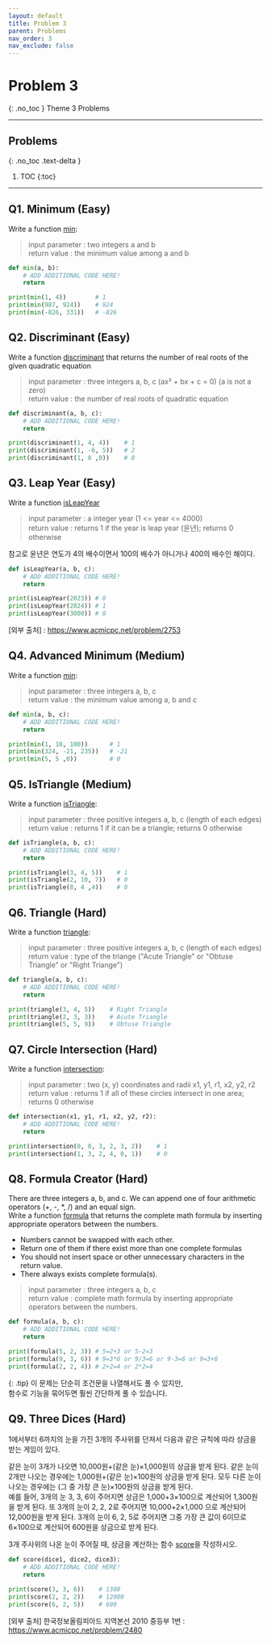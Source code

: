 ```yaml
---
layout: default
title: Problem 3
parent: Problems
nav_order: 3
nav_exclude: false
---
```


# Problem 3
{: .no_toc }
Theme 3 Problems

- - -           
## Problems
{: .no_toc .text-delta }
1. TOC
{:toc}
- - -         

## Q1. Minimum (Easy)
Write a function <U>min</U>:          
> input parameter : two integers a and b          
> return value : the minimum value among a and b        

```python
def min(a, b):
    # ADD ADDITIONAL CODE HERE!
    return

print(min(1, 4))        # 1
print(min(987, 924))    # 924
print(min(-826, 331))   # -826
```     

## Q2. Discriminant (Easy)
Write a function <U>discriminant</U> that returns the number of real roots of the given quadratic equation          
> input parameter :  three integers a, b, c (ax² + bx + c = 0)  (a is not a zero)          
> return value : the number of real roots of quadratic equation         

```python
def discriminant(a, b, c):
    # ADD ADDITIONAL CODE HERE!
    return

print(discriminant(1, 4, 4))    # 1
print(discriminant(1, -6, 5))   # 2
print(discriminant(1, 0 ,0))    # 0
```     

## Q3. Leap Year (Easy)
Write a function <U>isLeapYear</U>          
> input parameter :  a integer year (1 <= year <= 4000)          
> return value : returns 1 if the year is leap year (윤년); returns 0 otherwise        

참고로 윤년은 연도가 4의 배수이면서 100의 배수가 아니거나 400의 배수인 해이다.          

```python
def isLeapYear(a, b, c):
    # ADD ADDITIONAL CODE HERE!
    return

print(isLeapYear(2023)) # 0
print(isLeapYear(2024)) # 1
print(isLeapYear(3000)) # 0
```     
[외부 출처] : https://www.acmicpc.net/problem/2753

## Q4. Advanced Minimum (Medium)
Write a function <U>min</U>:       
> input parameter :  three integers a, b, c          
> return value : the minimum value among a, b and c          

```python
def min(a, b, c):
    # ADD ADDITIONAL CODE HERE!
    return

print(min(1, 10, 100))      # 1
print(min(324, -21, 235))   # -21
print(min(5, 5 ,0))         # 0
```     

## Q5. IsTriangle (Medium)
Write a function <U>isTriangle</U>:       
> input parameter :  three positive integers a, b, c (length of each edges)          
> return value : returns 1 if it can be a triangle; returns 0 otherwise          

```python
def isTriangle(a, b, c):
    # ADD ADDITIONAL CODE HERE!
    return

print(isTriangle(3, 4, 5))    # 1
print(isTriangle(2, 10, 7))   # 0
print(isTriangle(8, 4 ,4))    # 0
```     

## Q6. Triangle (Hard)
Write a function <U>triangle</U>:       
> input parameter :  three positive integers a, b, c (length of each edges)          
> return value : type of the triange ("Acute Triangle" or "Obtuse Triangle" or "Right Triange")          

```python
def triangle(a, b, c):
    # ADD ADDITIONAL CODE HERE!
    return

print(triangle(3, 4, 5))    # Right Triangle
print(triangle(2, 3, 3))    # Acute Triangle
print(triangle(5, 5, 9))    # Obtuse Triangle
```     

## Q7. Circle Intersection (Hard)
Write a function <U>intersection</U>:       
> input parameter : two (x, y) coordinates and radii x1, y1, r1, x2, y2, r2         
> return value : returns 1 if all of these circles intersect in one area; returns 0 otherwise       

```python
def intersection(x1, y1, r1, x2, y2, r2):
    # ADD ADDITIONAL CODE HERE!
    return

print(intersection(0, 0, 3, 2, 3, 2))    # 1
print(intersection(1, 3, 2, 4, 0, 1))    # 0
```     

## Q8. Formula Creator (Hard)
There are three integers a, b, and c.
We can append one of four arithmetic operators (+, -, *, /) and an equal sign.         
Write a function <U>formula</U> that returns the complete math formula by inserting appropriate operators between the numbers.            

+ Numbers cannot be swapped with each other.            
+ Return one of them if there exist more than one complete formulas            
+ You should not insert space or other unnecessary characters in the return value.          
+ There always exists complete formula(s).

> input parameter : three integers a, b, c         
> return value : complete math formula by inserting appropriate operators between the numbers.       

```python
def formula(a, b, c):
    # ADD ADDITIONAL CODE HERE!
    return

print(formula(5, 2, 3)) # 5=2+3 or 5-2=3
print(formula(9, 3, 6)) # 9=3*6 or 9/3=6 or 9-3=6 or 9=3+6
print(formula(2, 2, 4)) # 2+2=4 or 2*2=4
```     

{: .tip}
이 문제는 단순히 조건문을 나열해서도 풀 수 있지만,          
함수로 기능을 묶어두면 훨씬 간단하게 풀 수 있습니다.        
        
## Q9. Three Dices (Hard)
1에서부터 6까지의 눈을 가진 3개의 주사위를 던져서 다음과 같은 규칙에 따라 상금을 받는 게임이 있다. 

같은 눈이 3개가 나오면 10,000원+(같은 눈)×1,000원의 상금을 받게 된다. 
같은 눈이 2개만 나오는 경우에는 1,000원+(같은 눈)×100원의 상금을 받게 된다. 
모두 다른 눈이 나오는 경우에는 (그 중 가장 큰 눈)×100원의 상금을 받게 된다.  
예를 들어, 3개의 눈 3, 3, 6이 주어지면 상금은 1,000+3×100으로 계산되어 1,300원을 받게 된다. 또 3개의 눈이 2, 2, 2로 주어지면 10,000+2×1,000 으로 계산되어 12,000원을 받게 된다. 3개의 눈이 6, 2, 5로 주어지면 그중 가장 큰 값이 6이므로 6×100으로 계산되어 600원을 상금으로 받게 된다.

3개 주사위의 나온 눈이 주어질 때, 상금을 계산하는 함수 <U>score</U>을 작성하시오.

```python
def score(dice1, dice2, dice3):
    # ADD ADDITIONAL CODE HERE!
    return

print(score(3, 3, 6))    # 1300
print(score(2, 2, 2))    # 12000
print(score(6, 2, 5))    # 600
```     
[외부 출처] 한국정보올림피아드 지역본선 2010 중등부 1번 : https://www.acmicpc.net/problem/2480